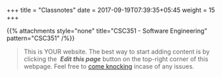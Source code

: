 +++
title = "Classnotes"
date =  2017-09-19T07:39:35+05:45
weight = 15
+++

{{% attachments style="none" title="CSC351 - 	Software Engineering" pattern="CSC351" /%}}



> This is YOUR website. The best way to start adding content is by clicking the <i class="fa fa-code-fork">&nbsp;__Edit this page__</i> button on the top-right corner of this webpage. Feel free to [come knocking](https://m.me/CSITauthority "We're responsive on messenger!") incase of any issues.
